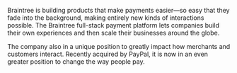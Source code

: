 Braintree is building products that make payments easier—so easy that they fade into the background, making entirely new kinds of interactions possible. The Braintree full-stack payment platform lets companies build their own experiences and then scale their businesses around the globe. 

The company also in a unique position to greatly impact how merchants and customers interact. Recently acquired by PayPal, it is now in an even greater position to change the way people pay.